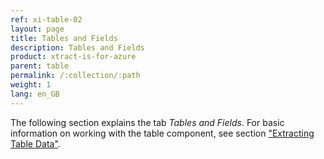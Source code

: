 ```yaml
---
ref: xi-table-02
layout: page
title: Tables and Fields
description: Tables and Fields
product: xtract-is-for-azure
parent: table
permalink: /:collection/:path
weight: 1
lang: en_GB
---
```

The following section explains the tab *Tables and Fields*. For basic information on working with the table component, see section ["Extracting Table Data"](./extract-table-data).
